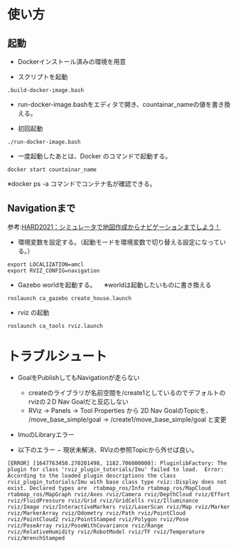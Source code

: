 # 使い方

## 起動

- Dockerインストール済みの環境を用意

- スクリプトを起動
``` 
.build-docker-image.bash
```

- run-docker-image.bashをエディタで開き、countainar_nameの値を書き換える。

- 初回起動
``` 
./run-docker-image.bash
```

- 一度起動したあとは、Docker のコマンドで起動する。

```
docker start countainar_name
```

※docker ps -a コマンドでコンテナ名が確認できる。

## Navigationまで

参考:[HARD2021：シミュレータで地図作成からナビゲーションまでしよう！](https://demura.net/robot/hard/20061.html)

- 環境変数を設定する。（起動モードを環境変数で切り替える設定になっている。）

```
export LOCALIZATION=amcl
export RVIZ_CONFIG=navigation
```

- Gazebo worldを起動する。
　※worldは起動したいものに書き換える

```
roslaunch ca_gazebo create_house.launch
```

- rviz の起動
```
roslaunch ca_tools rviz.launch
```

# トラブルシュート

- GoalをPublishしてもNavigationが走らない
  - createのライブラリが名前空間を/create1としているのでデフォルトのrvizの２D Nav Goalだと反応しない
  - RViz -> Panels -> Tool Properties から 2D Nav GoalのTopicを、 /move_base_simple/goal -> /create1/move_base_simple/goal と変更

- ImuのLibraryエラー

- 以下のエラー
  − 現状未解決、RVizの参照Topicから外せば良い。
```
[ERROR] [1647763450.270201498, 1182.706000000]: PluginlibFactory: The plugin for class 'rviz_plugin_tutorials/Imu' failed to load.  Error: According to the loaded plugin descriptions the class rviz_plugin_tutorials/Imu with base class type rviz::Display does not exist. Declared types are  rtabmap_ros/Info rtabmap_ros/MapCloud rtabmap_ros/MapGraph rviz/Axes rviz/Camera rviz/DepthCloud rviz/Effort rviz/FluidPressure rviz/Grid rviz/GridCells rviz/Illuminance rviz/Image rviz/InteractiveMarkers rviz/LaserScan rviz/Map rviz/Marker rviz/MarkerArray rviz/Odometry rviz/Path rviz/PointCloud rviz/PointCloud2 rviz/PointStamped rviz/Polygon rviz/Pose rviz/PoseArray rviz/PoseWithCovariance rviz/Range rviz/RelativeHumidity rviz/RobotModel rviz/TF rviz/Temperature rviz/WrenchStamped
```
